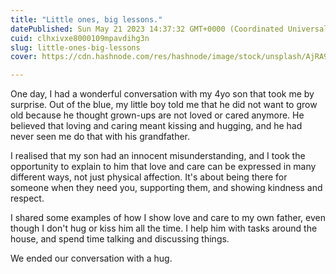 ```yaml
---
title: "Little ones, big lessons."
datePublished: Sun May 21 2023 14:37:32 GMT+0000 (Coordinated Universal Time)
cuid: clhxivxe8000109mpavdihg3n
slug: little-ones-big-lessons
cover: https://cdn.hashnode.com/res/hashnode/image/stock/unsplash/AjRA93pwgZs/upload/a28dcb6ebf9e096802e6aa6e07d12945.jpeg

---
```


One day, I had a wonderful conversation with my 4yo son that took me by surprise. Out of the blue, my little boy told me that he did not want to grow old because he thought grown-ups are not loved or cared anymore. He believed that loving and caring meant kissing and hugging, and he had never seen me do that with his grandfather.

I realised that my son had an innocent misunderstanding, and I took the opportunity to explain to him that love and care can be expressed in many different ways, not just physical affection. It's about being there for someone when they need you, supporting them, and showing kindness and respect.

I shared some examples of how I show love and care to my own father, even though I don't hug or kiss him all the time. I help him with tasks around the house, and spend time talking and discussing things.

We ended our conversation with a hug.